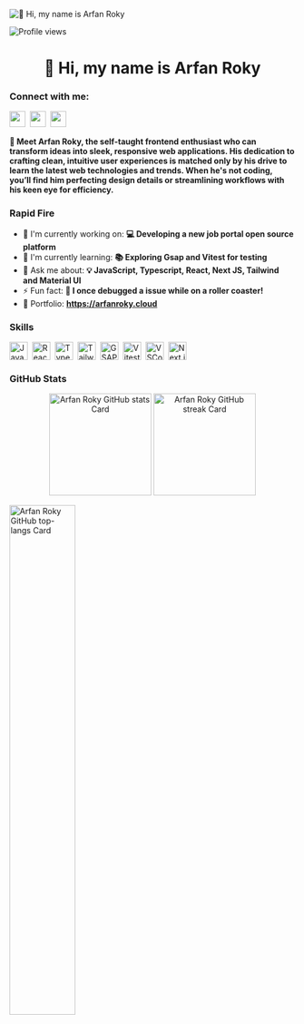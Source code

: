 ![👋 Hi, my name is Arfan Roky](https://user-images.githubusercontent.com/10498744/210012254-234538ff-d198-48aa-8964-37e6fd45d227.gif)

![Profile views](https://komarev.com/ghpvc/?username=arfan-roky&label=Profile%20views&color=0e75b6&style=flat)

<div id="toc">
  <ul align="center" style="list-style: none">
    <summary>
      <h1>
        👋 Hi, my name is Arfan Roky
      </h1>
    </summary>
  </ul>
</div>

**<h3 align="left">Connect with me:</h3>** 
<p align="left"><a href="mailto:arfanroky.dev@gmail.com" target="_blank"><img src="https://img.shields.io/badge/Gmail-D14836?style=for-the-badge&logo=gmail&logoColor=white" height="28" style="margin-right: 4px"></a> <a href="https://github.com/arfan-roky" target="_blank"><img src="https://img.shields.io/badge/GitHub-100000?style=for-the-badge&logo=github&logoColor=white" height="28" style="margin-right: 4px"></a> <a href="https://www.linkedin.com/in/arfanroky" target="_blank"><img src="https://img.shields.io/badge/LinkedIn-0077B5?style=for-the-badge&logo=linkedin&logoColor=white" height="28" style="margin-right: 4px"></a></p>

 **<p align="left">🚀 Meet Arfan Roky, the self-taught frontend enthusiast who can transform ideas into sleek, responsive web applications. His dedication to crafting clean, intuitive user experiences is matched only by his drive to learn the latest web technologies and trends. When he's not coding, you’ll find him perfecting design details or streamlining workflows with his keen eye for efficiency.</p>**

**<h3 align="left">Rapid Fire</h3>**

- 💼 I'm currently working on: **💻 Developing a new job portal open source platform**
- 🌱 I'm currently learning: **📚 Exploring Gsap and Vitest for testing**
- 💬 Ask me about: **💡 JavaScript, Typescript,  React, Next JS, Tailwind and Material UI**
- ⚡ Fun fact: **🎢 I once debugged a issue while on a roller coaster!**
- 📂 Portfolio: **<a href="https://arfanroky.cloud" target="_blank">https://arfanroky.cloud</a>**

 **<h3 align="left">Skills</h3>**

<div style="display: flex; flex-wrap: wrap; gap: 4px; justify-content: left;"><img src="https://img.shields.io/badge/JavaScript-F7DF1C?logo=javascript&logoColor=white" height="32" alt="JavaScript" style="margin-right: 4px"> <img src="https://img.shields.io/badge/React-20232A?logo=react&logoColor=61DAFB" height="32" alt="React" style="margin-right: 4px"> <img src="https://img.shields.io/badge/TypeScript-3178C6?logo=typescript&logoColor=white" height="32" alt="TypeScript" style="margin-right: 4px"> <img src="https://img.shields.io/badge/Tailwind_CSS-38B2AC?logo=tailwind-css&logoColor=white" height="32" alt="Tailwind CSS" style="margin-right: 4px"> <img src="https://img.shields.io/badge/GSAP-00D084?logo=gsap&logoColor=white" height="32" alt="GSAP" style="margin-right: 4px"> <img src="https://cdn.jsdelivr.net/gh/devicons/devicon@latest/icons/vitest/vitest-original.svg" height="32" alt="Vitest" style="margin-right: 4px"> <img src="https://cdn.jsdelivr.net/gh/devicons/devicon@latest/icons/vscode/vscode-original.svg" height="32" alt="VSCode" style="margin-right: 4px"> <img src="https://cdn.jsdelivr.net/gh/devicons/devicon/icons/nextjs/nextjs-original.svg" height="32" alt="Next.js" style="margin-right: 4px"></div>

 **<h3 align="left">GitHub Stats</h3>**

<div align="center">
    <img height="180em" src="https://github-readme-stats.vercel.app/api?username=arfan-roky&theme=react&hide_title=false&hide_rank=false&show_icons=true&include_all_commits=false&count_private=true&line_height=23&bg_color=333333&title_color=3979e4&icon_color=3979e4&text_color=dddddd" alt="Arfan Roky GitHub stats Card" />
  <img height="180em" src="https://streak-stats.demolab.com/?user=arfan-roky&show_icons=true&bg_color=333333&title_color=8FFF86&icon_color=8FFF86&text_color=dddddd&layout=compact&langs_count=6" alt="Arfan Roky GitHub streak Card" />
</div>

<p align="left">
  <img width="48%" src="https://github-readme-stats.vercel.app/api/top-langs?username=arfan-roky&theme=react&hide_title=false&layout=compact&langs_count=6&hide_progress=false&card_width=400&&show_icons=true&bg_color=333333&title_color=3979e4&icon_color=3979e4&text_color=dddddd" alt="Arfan Roky GitHub top-langs Card" />
</p>


